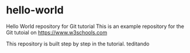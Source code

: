 # hello-world
Hello World repository for Git tutorial
This is an example repository for the Git tutoial on https://www.w3schools.com

This repository is built step by step in the tutorial.
teditando 
